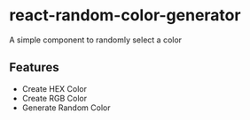 # react-random-color-generator

A simple component to randomly select a color

## Features

- Create HEX Color
- Create RGB Color
- Generate Random Color